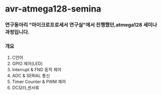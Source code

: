 # avr-atmega128-semina
### 연구동아리 "마이크로프로세서 연구실"에서 진행했던,atmega128 세미나 과정입니다.
### 개요
1. C언어
2. GPIO 제어(LED)
3. Interrupt & FND 동적 제어
4. ADC & SERIAL 통신
5. Timer Counter & PWM 제어
6. DC모터,센서류
